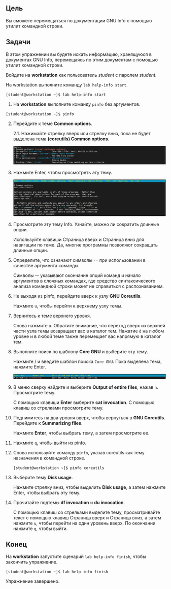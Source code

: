 ## Цель

Вы сможете перемещаться по документации GNU Info с помощью утилит командной строки.


## Задачи

В этом упражнении вы будете искать информацию, хранящуюся в документах GNU Info, перемещаясь по этим документам с помощью утилит командной строки.

Войдите на **workstation** как пользователь *student* с паролем *student*.

На workstation выполните команду `lab help-info start`.

```
[student@workstation ~]$ lab help-info start
```

1.	На **workstation** выполните команду `pinfo` без аргументов.

```
[student@workstation ~]$ pinfo
```

2.	Перейдите к теме **Common options**.

    2.1.	Нажимайте стрелку вверх или стрелку вниз, пока не будет выделена тема **(coreutils) Common options**.

    ![](assets/4.2.1.1.png)

3.	Нажмите Enter, чтобы просмотреть эту тему.

    ![](assets/4.2.1.2.png)

4.	Просмотрите эту тему Info. Узнайте, можно ли сократить длинные опции.

    Используйте клавиши Страница вверх и Страница вниз для навигации по теме. Да, многие программы позволяют сокращать длинные опции.

5.	Определите, что означают символы `--` при использовании в качестве аргумента команды.

    Символы -- указывают окончание опций команд и начало аргументов в сложных командах, где средство синтаксического анализа командной строки может не справиться с распознаванием.

6.	Не выходя из pinfo, перейдите вверх к узлу **GNU Coreutils**.

    Нажмите `u`, чтобы перейти к верхнему узлу темы.

7.	Вернитесь к теме верхнего уровня.

    Снова нажмите `u`. Обратите внимание, что переход вверх из верхней части узла темы возвращает вас в каталог тем. Нажатие `d` на любом уровне и в любой теме также перемещает вас напрямую в каталог тем.

8.	Выполните поиск по шаблону **Core GNU** и выберите эту тему.

    Нажмите / и введите шаблон поиска `Core GNU`. Пока выделена тема, нажмите Enter.

    ![](assets/4.2.1.3.png)

9.	В меню сверху найдите и выберите **Output of entire files**, нажав `n`. Просмотрите тему.

    С помощью клавиши **Enter** выберите **cat invocation**. С помощью клавиш со стрелками просмотрите тему.

10.	Поднимитесь на два уровня вверх, чтобы вернуться в **GNU Coreutils**. Перейдите к **Summarizing files**.

    Нажмите **Enter**, чтобы выбрать тему, а затем просмотрите ее.

11.	Нажмите `q`, чтобы выйти из pinfo.

12.	Снова используйте команду `pinfo`, указав coreutils как тему назначения в командной строке.

    ```
    [student@workstation ~]$ pinfo coreutils
    ```

13.	Выберите тему **Disk usage**.

    Нажмите стрелку вниз, чтобы выделить **Disk usage**, а затем нажмите Enter, чтобы выбрать эту тему.

14.	Прочитайте подтемы **df invocation** и **du invocation**.

    С помощью клавиш со стрелками выделите тему, просматривайте текст с помощью клавиш Страница вверх и Страница вниз, а затем нажмите `u`, чтобы перейти на один уровень вверх. По окончании нажмите `q`, чтобы выйти.

## Конец

На **workstation** запустите сценарий `lab help-info finish`, чтобы закончить упражнение.

```
[student@workstation ~]$ lab help-info finish
```

Упражнение завершено.

